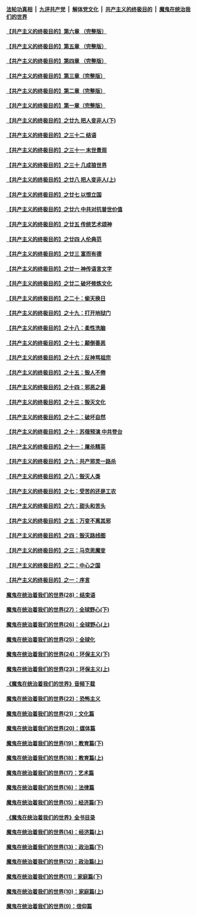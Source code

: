 ####  [法轮功真相](../../../../basic/blob/master/README.md?t=03260730) &nbsp;|&nbsp; [九评共产党](../../../../9ping.md/blob/master/README.md?t=03260730) &nbsp;|&nbsp; [解体党文化](../../../../jtdwh.md/blob/master/README.md?t=03260730)  &nbsp;|&nbsp; [共产主义的终极目的](../../../../gczydzjmd.md/blob/master/README.md?t=03260730) &nbsp;|&nbsp; [魔鬼在统治我们的世界](../../../../mgztzwmdsj.md/blob/master/README.md?t=03260730) 

#### [【共产主义的终极目的】第六章 （完整版）](../pages/nsc422/n11428913.md?t=03260730) 

#### [【共产主义的终极目的】第五章 （完整版）](../pages/nsc422/n11428912.md?t=03260730) 

#### [【共产主义的终极目的】第四章 （完整版）](../pages/nsc422/n11428907.md?t=03260730) 

#### [【共产主义的终极目的】第三章（完整版）](../pages/nsc422/n11428848.md?t=03260730) 

#### [【共产主义的终极目的】第二章（完整版）](../pages/nsc422/n11428831.md?t=03260730) 

#### [【共产主义的终极目的】第一章（完整版）](../pages/nsc422/n11417651.md?t=03260730) 

#### [【共产主义的终极目的】之廿九 把人变非人(下)](../pages/nsc422/n11344140.md?t=03260730) 

#### [【共产主义的终极目的】之三十二 结语](../pages/nsc422/n11360535.md?t=03260730) 

#### [【共产主义的终极目的】之三十一 末世景观](../pages/nsc422/n11351129.md?t=03260730) 

#### [【共产主义的终极目的】之三十 几成狼世界](../pages/nsc422/n11348280.md?t=03260730) 

#### [【共产主义的终极目的】之廿八 把人变非人(上)](../pages/nsc422/n11340492.md?t=03260730) 

#### [【共产主义的终极目的】之廿七 以恨立国](../pages/nsc422/n11336944.md?t=03260730) 

#### [【共产主义的终极目的】之廿六 中共对抗普世价值](../pages/nsc422/n11324785.md?t=03260730) 

#### [【共产主义的终极目的】之廿五 传统艺术颂神](../pages/nsc422/n11296396.md?t=03260730) 

#### [【共产主义的终极目的】之廿四 人伦典范](../pages/nsc422/n11296397.md?t=03260730) 

#### [【共产主义的终极目的】之廿三 富而有德](../pages/nsc422/n11283598.md?t=03260730) 

#### [【共产主义的终极目的】之廿一 神传语言文字](../pages/nsc422/n11263265.md?t=03260730) 

#### [【共产主义的终极目的】之廿二 破坏修炼文化](../pages/nsc422/n11245728.md?t=03260730) 

#### [【共产主义的终极目的】之二十：偷天换日](../pages/nsc422/n11238846.md?t=03260730) 

#### [【共产主义的终极目的】之十九：打开地狱门](../pages/nsc422/n11206376.md?t=03260730) 

#### [【共产主义的终极目的】之十八：柔性洗脑](../pages/nsc422/n11199994.md?t=03260730) 

#### [【共产主义的终极目的】之十七：颠倒善恶](../pages/nsc422/n11179782.md?t=03260730) 

#### [【共产主义的终极目的】之十六：反神骂祖宗](../pages/nsc422/n11166798.md?t=03260730) 

#### [【共产主义的终极目的】之十五：毁人不倦](../pages/nsc422/n11166792.md?t=03260730) 

#### [【共产主义的终极目的】之十四：邪恶之最](../pages/nsc422/n11150249.md?t=03260730) 

#### [【共产主义的终极目的】之十三：毁灭文化](../pages/nsc422/n11135227.md?t=03260730) 

#### [【共产主义的终极目的】之十二：破坏自然](../pages/nsc422/n11135214.md?t=03260730) 

#### [【共产主义的终极目的】之十：苏俄预演 中共登台](../pages/nsc422/n11118424.md?t=03260730) 

#### [【共产主义的终极目的】之十一：屠杀精英](../pages/nsc422/n11118442.md?t=03260730) 

#### [【共产主义的终极目的】之九：共产邪灵一路杀](../pages/nsc422/n11114139.md?t=03260730) 

#### [【共产主义的终极目的】之八：毁灭人类](../pages/nsc422/n11108503.md?t=03260730) 

#### [【共产主义的终极目的】之七：受苦的还是工农](../pages/nsc422/n11101809.md?t=03260730) 

#### [【共产主义的终极目的】之六：甜头和苦头](../pages/nsc422/n11096971.md?t=03260730) 

#### [【共产主义的终极目的】之五：万变不离其邪](../pages/nsc422/n11091285.md?t=03260730) 

#### [【共产主义的终极目的】之四：毁灭路线图](../pages/nsc422/n11086284.md?t=03260730) 

#### [【共产主义的终极目的】之三：马克思魔变](../pages/nsc422/n11061941.md?t=03260730) 

#### [【共产主义的终极目的】之二：中心之国](../pages/nsc422/n11047728.md?t=03260730) 

#### [【共产主义的终极目的】之一：序言](../pages/nsc422/n11086077.md?t=03260730) 

#### [魔鬼在统治着我们的世界(28)：结束语](../pages/nsc422/n10936246.md?t=03260730) 

#### [魔鬼在统治着我们的世界(27)：全球野心(下)](../pages/nsc422/n10928319.md?t=03260730) 

#### [魔鬼在统治着我们的世界(26)：全球野心(上)](../pages/nsc422/n10900318.md?t=03260730) 

#### [魔鬼在统治着我们的世界(25)：全球化](../pages/nsc422/n10788205.md?t=03260730) 

#### [魔鬼在统治着我们的世界(24)：环保主义(下)](../pages/nsc422/n10695307.md?t=03260730) 

#### [魔鬼在统治着我们的世界(23)：环保主义(上)](../pages/nsc422/n10688613.md?t=03260730) 

#### [《魔鬼在统治着我们的世界》音频下载](../pages/nsc422/n10635553.md?t=03260730) 

#### [魔鬼在统治着我们的世界(22)：恐怖主义](../pages/nsc422/n10614727.md?t=03260730) 

#### [魔鬼在统治着我们的世界(21)：文化篇](../pages/nsc422/n10597706.md?t=03260730) 

#### [魔鬼在统治着我们的世界(20)：媒体篇](../pages/nsc422/n10586579.md?t=03260730) 

#### [魔鬼在统治着我们的世界(19)：教育篇(下)](../pages/nsc422/n10564808.md?t=03260730) 

#### [魔鬼在统治着我们的世界(18)：教育篇(上)](../pages/nsc422/n10526970.md?t=03260730) 

#### [魔鬼在统治着我们的世界(17)：艺术篇](../pages/nsc422/n10499093.md?t=03260730) 

#### [魔鬼在统治着我们的世界(16)：法律篇](../pages/nsc422/n10485969.md?t=03260730) 

#### [魔鬼在统治着我们的世界(15)：经济篇(下)](../pages/nsc422/n10469975.md?t=03260730) 

#### [《魔鬼在统治着我们的世界》全书目录](../pages/nsc422/n10464261.md?t=03260730) 

#### [魔鬼在统治着我们的世界(14)：经济篇(上)](../pages/nsc422/n10457370.md?t=03260730) 

#### [魔鬼在统治着我们的世界(13)：政治篇(下)](../pages/nsc422/n10448270.md?t=03260730) 

#### [魔鬼在统治着我们的世界(12)：政治篇(上)](../pages/nsc422/n10444576.md?t=03260730) 

#### [魔鬼在统治着我们的世界(11)：家庭篇(下)](../pages/nsc422/n10440961.md?t=03260730) 

#### [魔鬼在统治着我们的世界(10)：家庭篇(上)](../pages/nsc422/n10435448.md?t=03260730) 

#### [魔鬼在统治着我们的世界(9)：信仰篇](../pages/nsc422/n10432159.md?t=03260730) 

